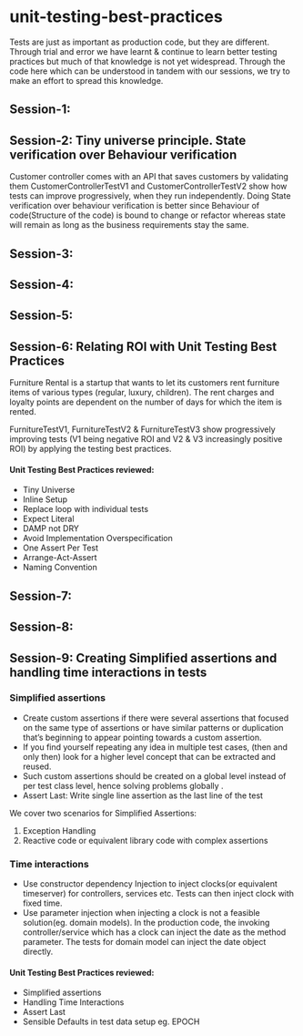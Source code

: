 # unit-testing-best-practices

Tests are just as important as production code, but they are different. Through trial and error we have learnt &
continue to learn better testing practices but much of that knowledge is not yet widespread. Through the code here which
can be understood in tandem with our sessions, we try to make an effort to spread this knowledge.

## Session-1:

## Session-2: Tiny universe principle. State verification over Behaviour verification

Customer controller comes with an API that saves customers by validating them CustomerControllerTestV1 and
CustomerControllerTestV2 show how tests can improve progressively, when they run independently. Doing State verification
over behaviour verification is better since Behaviour of code(Structure of the code) is bound to change or refactor
whereas state will remain as long as the business requirements stay the same.

## Session-3:

## Session-4:

## Session-5:

## Session-6: Relating ROI with Unit Testing Best Practices

Furniture Rental is a startup that wants to let its customers rent furniture items of various types (regular, luxury,
children). The rent charges and loyalty points are dependent on the number of days for which the item is rented.

FurnitureTestV1, FurnitureTestV2 & FurnitureTestV3 show progressively improving tests (V1 being negative ROI and V2 & V3
increasingly positive ROI) by applying the testing best practices.

#### Unit Testing Best Practices reviewed:

- Tiny Universe
- Inline Setup
- Replace loop with individual tests
- Expect Literal
- DAMP not DRY
- Avoid Implementation Overspecification
- One Assert Per Test
- Arrange-Act-Assert
- Naming Convention

## Session-7:

## Session-8:

## Session-9: Creating Simplified assertions and handling time interactions in tests
### Simplified assertions
- Create custom assertions if there were several assertions that focused on the same type of assertions or have similar patterns or duplication that’s beginning to appear pointing towards a custom assertion.
- If you find yourself repeating any idea in multiple test cases, (then and only then) look for a higher level concept that can be extracted and reused.
- Such custom assertions should be created on a global level instead of per test class level, hence solving problems globally .
- Assert Last: Write single line assertion as the last line of the test

We cover two scenarios for Simplified Assertions:
1. Exception Handling
2. Reactive code or equivalent library code with complex assertions

### Time interactions
- Use constructor dependency Injection to inject clocks(or equivalent timeserver) for controllers, services etc.
Tests can then inject clock with fixed time.
- Use parameter injection when injecting a clock is not a feasible solution(eg. domain models). In the production code,
the invoking controller/service which has a clock can inject the date as the method parameter.
The tests for domain model can inject the date object directly.

#### Unit Testing Best Practices reviewed:
- Simplified assertions
- Handling Time Interactions
- Assert Last
- Sensible Defaults in test data setup eg. EPOCH
